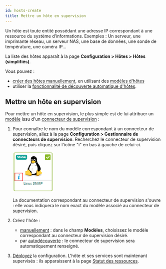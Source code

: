 ```yaml
---
id: hosts-create
title: Mettre un hôte en supervision
---
```


Un hôte est toute entité possédant une adresse IP correspondant à une ressource du système d’informations. Exemples : Un
serveur, une imprimante réseau, un serveur NAS, une base de données, une sonde de température, une caméra IP...

La liste des hôtes apparaît à la page **Configuration > Hôtes > Hôtes (simplifiés)**.

Vous pouvez :
- [créer des hôtes manuellement](hosts.md), en utilisant des [modèles d'hôtes](hosts-templates.md)
- utiliser la [fonctionnalité de découverte automatique d'hôtes](../discovery/introduction.md).

## Mettre un hôte en supervision

Pour mettre un hôte en supervision, le plus simple est de lui attribuer un [modèle](hosts-templates.md) issu d'un [connecteur de supervision](../pluginpacks.md) : 

1. Pour connaître le nom du modèle correspondant à un connecteur de supervision, allez à la page **Configuration > Gestionnaire de connecteurs de supervision**. Recherchez le connecteur de supervision désiré, puis cliquez sur l'icône "i" en bas à gauche de celui-ci. 

    ![image](../../assets/configuration/pluginpacks/doc.png)

    La documentation correspondant au connecteur de supervision s'ouvre : elle vous indiquera le nom exact du modèle associé au connecteur de supervision.

2. Créez l'hôte :

    - [manuellement](hosts.md) : dans le champ **Modèles**, choisissez le modèle correspondant au connecteur de supervision désiré.
    - par [autodécouverte](../discovery/hosts-discovery.md) : le connecteur de supervision sera automatiquement renseigné.

3. [Déployez](../monitoring-servers/deploying-a-configuration.md) la configuration. L'hôte et ses services sont maintenant supervisés : ils apparaissent à la page [Statut des ressources](../../alerts-notifications/resources-status.md).